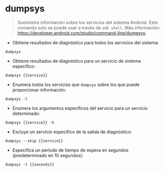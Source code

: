 # dumpsys

> Suministra información sobre los servicios del sistema Android.
> Este comando solo se puede usar a través de `adb shell`.
> Más información: <https://developer.android.com/studio/command-line/dumpsys>.

- Obtiene resultados de diagnóstico para todos los servicios del sistema:

`dumpsys`

- Obtiene resultados de diagnóstico para un servicio de sistema específico:

`dumpsys {{service}}`

- Enumera todos los servicios que `dumpsys` sobre los que puede proporcionar información:

`dumpsys -l`

- Enumera los argumentos específicos del servicio para un servicio determinado:

`dumpsys {{service}} -h`

- Excluye un servicio específico de la salida de diagnóstico:

`dumpsys --skip {{service}}`

- Especifica un período de tiempo de espera en segundos (predeterminado en 10 segundos):

`dumpsys -t {{seconds}}`
